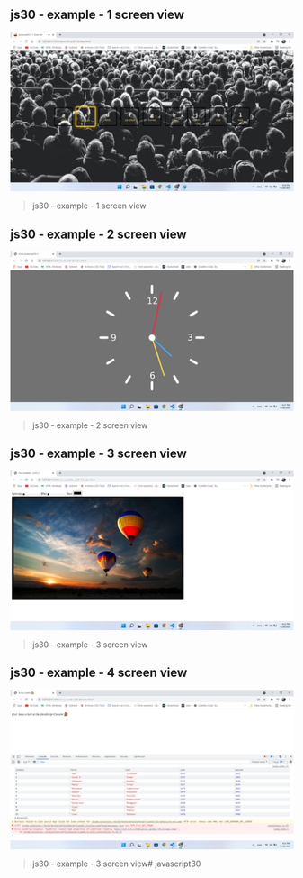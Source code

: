 ﻿## js30 - example - 1 screen view
![screen view](./drum-kit-js30-1/img/drumkit.png "js30 - example - 1 screen view")
>js30 - example - 1 screen view

## js30 - example - 2 screen view
![screen view](./clock-js30-2/clock.png "js30 - example - 2 screen view")
>js30 - example - 2 screen view

## js30 - example - 3 screen view
![screen view](./css-variables-js30-3/variables.png "js30 - example - 2 screen view")
>js30 - example - 3 screen view

## js30 - example - 4 screen view
![screen view](./array-cardio-j30-4/array-cardio.png "js30 - example - 4 screen view")
>js30 - example - 3 screen view# javascript30
